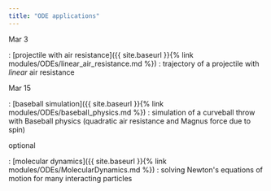 ```yaml
---
title: "ODE applications"
---
```


Mar 3

: [projectile with air resistance]({{ site.baseurl }}{% link modules/ODEs/linear_air_resistance.md %})
  : trajectory of a projectile with *linear* air resistance

Mar 15

: [baseball simulation]({{ site.baseurl }}{% link modules/ODEs/baseball_physics.md %})
  : simulation of a curveball throw with Baseball physics (quadratic air resistance and Magnus force due to spin)

optional

: [molecular dynamics]({{ site.baseurl }}{% link modules/ODEs/MolecularDynamics.md %})
  : solving Newton's equations of motion for many interacting particles

